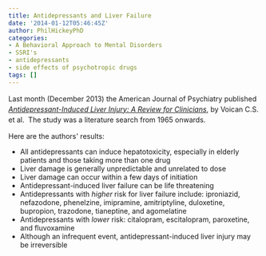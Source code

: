 ```yaml
---
title: Antidepressants and Liver Failure
date: '2014-01-12T05:46:45Z'
author: PhilHickeyPhD
categories:
- A Behavioral Approach to Mental Disorders
- SSRI's
- antidepressants
- side effects of psychotropic drugs
tags: []
---
```


<span style="line-height: 1.5em;">Last month (December 2013) the American Journal of Psychiatry published </span><a href="http://ajp.psychiatryonline.org/article.aspx?articleid=1795083&amp;resultClick=1"><i style="line-height: 1.5em;">Antidepressant-Induced Liver Injury: A Review for Clinicians</i></a><span style="line-height: 1.5em;">, by Voican C.S. et al.  The study was a literature search from 1965 onwards.</span>

Here are the authors' results:
<ul>
	<li>All antidepressants can induce hepatotoxicity, especially in elderly patients and those taking more than one drug</li>
	<li>Liver damage is generally unpredictable and unrelated to dose</li>
	<li>Liver damage can occur within a few days of initiation</li>
	<li>Antidepressant-induced liver failure can be life threatening</li>
	<li>Antidepressants with <i>higher</i> risk for liver failure include: iproniazid, nefazodone, phenelzine, imipramine, amitriptyline, duloxetine, bupropion, trazodone, tianeptine, and agomelatine</li>
	<li>Antidepressants with <i>lower</i> risk: citalopram, escitalopram, paroxetine, and fluvoxamine</li>
	<li>Although an infrequent event, antidepressant-induced liver injury may be irreversible</li>
</ul>
&nbsp;

&nbsp;